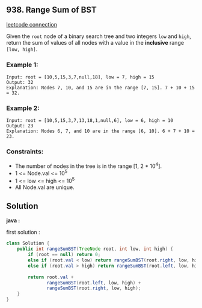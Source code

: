 ## 938. Range Sum of BST

[leetcode connection](https://leetcode.com/problems/range-sum-of-bst/)

Given the `root` node of a binary search tree and two integers `low` and `high`, return the sum of values of all nodes with a value in the **inclusive** range `[low, high]`.

### Example 1:
```
Input: root = [10,5,15,3,7,null,18], low = 7, high = 15
Output: 32
Explanation: Nodes 7, 10, and 15 are in the range [7, 15]. 7 + 10 + 15 = 32.
```

### Example 2:
```
Input: root = [10,5,15,3,7,13,18,1,null,6], low = 6, high = 10
Output: 23
Explanation: Nodes 6, 7, and 10 are in the range [6, 10]. 6 + 7 + 10 = 23.
```

### Constraints:

* The number of nodes in the tree is in the range [1, 2 * 10<sup>4</sup>].
* 1 <= Node.val <= 10<sup>5</sup>
* 1 <= low <= high <= 10<sup>5</sup>
* All Node.val are unique.

## Solution

**java :**

first solution :
```java
class Solution {
    public int rangeSumBST(TreeNode root, int low, int high) {
        if (root == null) return 0;
        else if (root.val < low) return rangeSumBST(root.right, low, high);
        else if (root.val > high) return rangeSumBST(root.left, low, high);
        
        return root.val + 
               rangeSumBST(root.left, low, high) + 
               rangeSumBST(root.right, low, high);
    }
}
```
